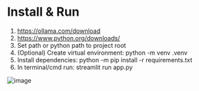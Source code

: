 # Install & Run
1. https://ollama.com/download 
2. https://www.python.org/downloads/
3. Set path or python path to project root
4. (Optional) Create virtual environment: python -m venv .venv
5. Install dependencies: python -m pip install -r requirements.txt
6. In terminal/cmd run: streamlit run app.py


![image](https://github.com/user-attachments/assets/16140efb-93cd-4675-ad11-c2021576e7e6)
